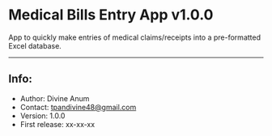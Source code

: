 # Medical Bills Entry App v1.0.0
 App to quickly make entries of medical claims/receipts into a pre-formatted Excel database.

---

## Info:
- Author: Divine Anum
- Contact: tpandivine48@gmail.com
- Version: 1.0.0
- First release: xx-xx-xx
